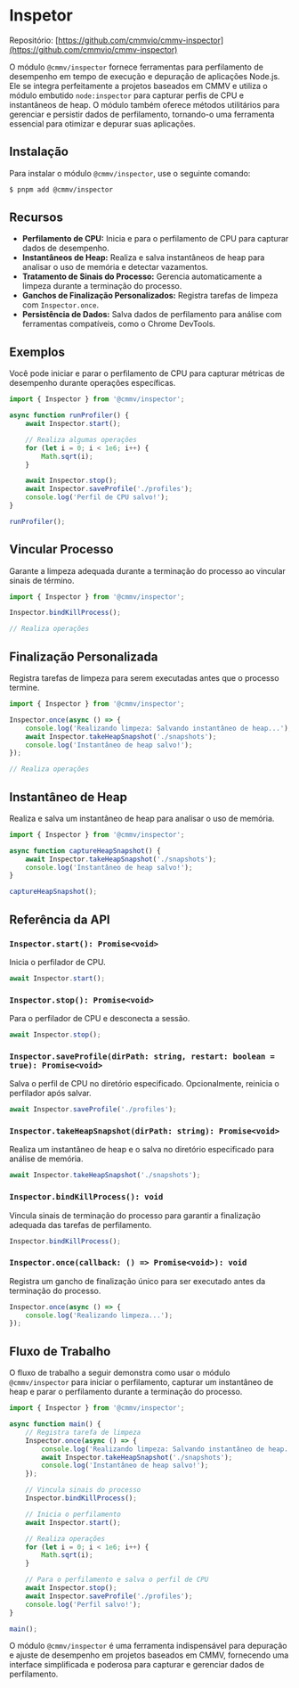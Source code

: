 # Inspetor

Repositório: [https://github.com/cmmvio/cmmv-inspector](https://github.com/cmmvio/cmmv-inspector)

O módulo ``@cmmv/inspector`` fornece ferramentas para perfilamento de desempenho em tempo de execução e depuração de aplicações Node.js. Ele se integra perfeitamente a projetos baseados em CMMV e utiliza o módulo embutido `node:inspector` para capturar perfis de CPU e instantâneos de heap. O módulo também oferece métodos utilitários para gerenciar e persistir dados de perfilamento, tornando-o uma ferramenta essencial para otimizar e depurar suas aplicações.

## Instalação

Para instalar o módulo ``@cmmv/inspector``, use o seguinte comando:

```bash
$ pnpm add @cmmv/inspector
```

## Recursos

* **Perfilamento de CPU:** Inicia e para o perfilamento de CPU para capturar dados de desempenho.
* **Instantâneos de Heap:** Realiza e salva instantâneos de heap para analisar o uso de memória e detectar vazamentos.
* **Tratamento de Sinais do Processo:** Gerencia automaticamente a limpeza durante a terminação do processo.
* **Ganchos de Finalização Personalizados:** Registra tarefas de limpeza com `Inspector.once`.
* **Persistência de Dados:** Salva dados de perfilamento para análise com ferramentas compatíveis, como o Chrome DevTools.

## Exemplos

Você pode iniciar e parar o perfilamento de CPU para capturar métricas de desempenho durante operações específicas.

```typescript
import { Inspector } from '@cmmv/inspector';

async function runProfiler() {
    await Inspector.start();

    // Realiza algumas operações
    for (let i = 0; i < 1e6; i++) {
        Math.sqrt(i);
    }

    await Inspector.stop();
    await Inspector.saveProfile('./profiles');
    console.log('Perfil de CPU salvo!');
}

runProfiler();
```

## Vincular Processo

Garante a limpeza adequada durante a terminação do processo ao vincular sinais de término.

```typescript
import { Inspector } from '@cmmv/inspector';

Inspector.bindKillProcess();

// Realiza operações
```

## Finalização Personalizada

Registra tarefas de limpeza para serem executadas antes que o processo termine.

```typescript
import { Inspector } from '@cmmv/inspector';

Inspector.once(async () => {
    console.log('Realizando limpeza: Salvando instantâneo de heap...');
    await Inspector.takeHeapSnapshot('./snapshots');
    console.log('Instantâneo de heap salvo!');
});

// Realiza operações
```

## Instantâneo de Heap

Realiza e salva um instantâneo de heap para analisar o uso de memória.

```typescript
import { Inspector } from '@cmmv/inspector';

async function captureHeapSnapshot() {
    await Inspector.takeHeapSnapshot('./snapshots');
    console.log('Instantâneo de heap salvo!');
}

captureHeapSnapshot();
```

## Referência da API

### ``Inspector.start(): Promise<void>``

Inicia o perfilador de CPU.

```typescript
await Inspector.start();
```

### ``Inspector.stop(): Promise<void>``

Para o perfilador de CPU e desconecta a sessão.

```typescript
await Inspector.stop();
```

### ``Inspector.saveProfile(dirPath: string, restart: boolean = true): Promise<void>``

Salva o perfil de CPU no diretório especificado. Opcionalmente, reinicia o perfilador após salvar.

```typescript
await Inspector.saveProfile('./profiles');
```

### ``Inspector.takeHeapSnapshot(dirPath: string): Promise<void>``

Realiza um instantâneo de heap e o salva no diretório especificado para análise de memória.

```typescript
await Inspector.takeHeapSnapshot('./snapshots');
```

### ``Inspector.bindKillProcess(): void``

Vincula sinais de terminação do processo para garantir a finalização adequada das tarefas de perfilamento.

```typescript
Inspector.bindKillProcess();
```

### ``Inspector.once(callback: () => Promise<void>): void``

Registra um gancho de finalização único para ser executado antes da terminação do processo.

```typescript
Inspector.once(async () => {
    console.log('Realizando limpeza...');
});
```

## Fluxo de Trabalho

O fluxo de trabalho a seguir demonstra como usar o módulo ``@cmmv/inspector`` para iniciar o perfilamento, capturar um instantâneo de heap e parar o perfilamento durante a terminação do processo.

```typescript
import { Inspector } from '@cmmv/inspector';

async function main() {
    // Registra tarefa de limpeza
    Inspector.once(async () => {
        console.log('Realizando limpeza: Salvando instantâneo de heap...');
        await Inspector.takeHeapSnapshot('./snapshots');
        console.log('Instantâneo de heap salvo!');
    });

    // Vincula sinais do processo
    Inspector.bindKillProcess();

    // Inicia o perfilamento
    await Inspector.start();

    // Realiza operações
    for (let i = 0; i < 1e6; i++) {
        Math.sqrt(i);
    }

    // Para o perfilamento e salva o perfil de CPU
    await Inspector.stop();
    await Inspector.saveProfile('./profiles');
    console.log('Perfil salvo!');
}

main();
```

O módulo ``@cmmv/inspector`` é uma ferramenta indispensável para depuração e ajuste de desempenho em projetos baseados em CMMV, fornecendo uma interface simplificada e poderosa para capturar e gerenciar dados de perfilamento.
